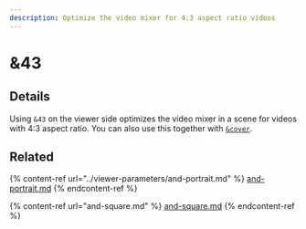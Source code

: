 ```yaml
---
description: Optimize the video mixer for 4:3 aspect ratio videos
---
```


# &43

## Details

Using `&43` on the viewer side optimizes the video mixer in a scene for videos with 4:3 aspect ratio. You can also use this together with [`&cover`](../viewer-parameters/cover.md).

## Related

{% content-ref url="../viewer-parameters/and-portrait.md" %}
[and-portrait.md](../viewer-parameters/and-portrait.md)
{% endcontent-ref %}

{% content-ref url="and-square.md" %}
[and-square.md](and-square.md)
{% endcontent-ref %}
